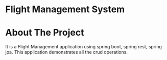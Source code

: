 # Flight Management System

# About The Project
It is a Flight Management application using spring boot, spring rest, spring jpa. This application demonstrates all the crud operations.